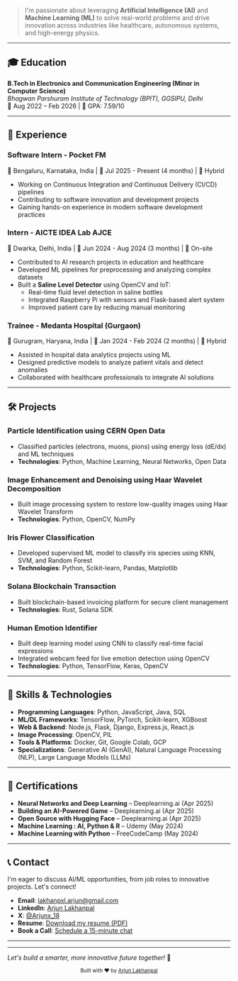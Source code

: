 > I'm passionate about leveraging **Artificial Intelligence (AI)** and **Machine Learning (ML)** to solve real-world problems and drive innovation across industries like healthcare, autonomous systems, and high-energy physics.

---

## 🎓 Education

**B.Tech in Electronics and Communication Engineering (Minor in Computer Science)**  
*Bhagwan Parshuram Institute of Technology (BPIT), GGSIPU, Delhi*  
📅 Aug 2022 – Feb 2026 | 🎯 GPA: 7.59/10

---

## 💼 Experience

### Software Intern - Pocket FM
📍 Bengaluru, Karnataka, India | 📅 Jul 2025 - Present (4 months) | 🔄 Hybrid

- Working on Continuous Integration and Continuous Delivery (CI/CD) pipelines
- Contributing to software innovation and development projects
- Gaining hands-on experience in modern software development practices

### Intern - AICTE IDEA Lab AJCE
📍 Dwarka, Delhi, India | 📅 Jun 2024 - Aug 2024 (3 months) | 🏢 On-site

- Contributed to AI research projects in education and healthcare
- Developed ML pipelines for preprocessing and analyzing complex datasets
- Built a **Saline Level Detector** using OpenCV and IoT:
  - Real-time fluid level detection in saline bottles
  - Integrated Raspberry Pi with sensors and Flask-based alert system
  - Improved patient care by reducing manual monitoring

### Trainee - Medanta Hospital (Gurgaon)
📍 Gurugram, Haryana, India | 📅 Jan 2024 - Feb 2024 (2 months) | 🔄 Hybrid

- Assisted in hospital data analytics projects using ML
- Designed predictive models to analyze patient vitals and detect anomalies
- Collaborated with healthcare professionals to integrate AI solutions

---

## 🛠️ Projects

### Particle Identification using CERN Open Data
- Classified particles (electrons, muons, pions) using energy loss (dE/dx) and ML techniques
- **Technologies**: Python, Machine Learning, Neural Networks, Open Data

### Image Enhancement and Denoising using Haar Wavelet Decomposition
- Built image processing system to restore low-quality images using Haar Wavelet Transform
- **Technologies**: Python, OpenCV, NumPy

### Iris Flower Classification
- Developed supervised ML model to classify iris species using KNN, SVM, and Random Forest
- **Technologies**: Python, Scikit-learn, Pandas, Matplotlib

### Solana Blockchain Transaction
- Built blockchain-based invoicing platform for secure client management
- **Technologies**: Rust, Solana SDK

### Human Emotion Identifier
- Built deep learning model using CNN to classify real-time facial expressions
- Integrated webcam feed for live emotion detection using OpenCV
- **Technologies**: Python, TensorFlow, Keras, OpenCV

---

## 🧠 Skills & Technologies

- **Programming Languages**: Python, JavaScript, Java, SQL
- **ML/DL Frameworks**: TensorFlow, PyTorch, Scikit-learn, XGBoost
- **Web & Backend**: Node.js, Flask, Django, Express.js, React.js
- **Image Processing**: OpenCV, PIL
- **Tools & Platforms**: Docker, Git, Google Colab, GCP
- **Specializations**: Generative AI (GenAI), Natural Language Processing (NLP), Large Language Models (LLMs)

---

## 🏅 Certifications

- **Neural Networks and Deep Learning** – Deeplearning.ai (Apr 2025)
- **Building an AI-Powered Game** – Deeplearning.ai (Apr 2025)
- **Open Source with Hugging Face** – Deeplearning.ai (Apr 2025)
- **Machine Learning : AI, Python & R** – Udemy (May 2024)
- **Machine Learning with Python** – FreeCodeCamp (May 2024)

---

## 📞 Contact

I'm eager to discuss AI/ML opportunities, from job roles to innovative projects. Let's connect!

- **Email**: [lakhanpxl.arjun@gmail.com](mailto:lakhanpxl.arjun@gmail.com)
- **LinkedIn**: [Arjun Lakhanpal](https://www.linkedin.com/in/arjunlakhanpal)
- **X**: [@Arjunx_18](https://x.com/Arjunx_18)
- **Resume**: [Download my resume (PDF)](assets/resume_arjun_lakhanpal.pdf)
- **Book a Call**: [Schedule a 15-minute chat](https://calendly.com/lakhanpxl-arjun)

---

---

*Let's build a smarter, more innovative future together!* 🚀

<div align="center">
  <sub>Built with ❤️ by <a href="https://github.com/arjunlakhanpal">Arjun Lakhanpal</a></sub>
</div>
